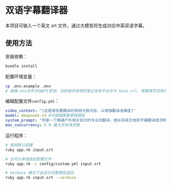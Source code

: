 # 双语字幕翻译器
本项目可输入一个英文 srt 文件，通过大模型将生成对应中英双语字幕。

## 使用方法

安装依赖：

```bash
bundle install
```

配置环境变量：
```bash
cp .env.example .env
# 编辑.env文件添加API密钥，当前程序使用阿里云百炼平台作为 base_url，需要填写百炼的 API_KEY
```

编辑配置文件`config.yml`：
```yaml
video_context: "[这是填写要翻译的视频大致内容，以增强翻译准确度]"
model: deepseek-v3 #可根据需要更换模型
system_prompt: "你是一个精通户外相关知识的专业的翻译，擅长将英文电影字幕翻译成流畅自然的中文。" #基础的system_prompt，可用于增加翻译准确性  
max_concurrency: 5 # 最大并发请求数
```

运行程序：
```bash
# 使用默认配置
ruby app.rb input.srt

# 也可以单独指定配置文件
ruby app.rb -c config/custom.yml input.srt

# Verbose 模式下会显示完整模型返回
ruby app.rb input.srt --verbose
```